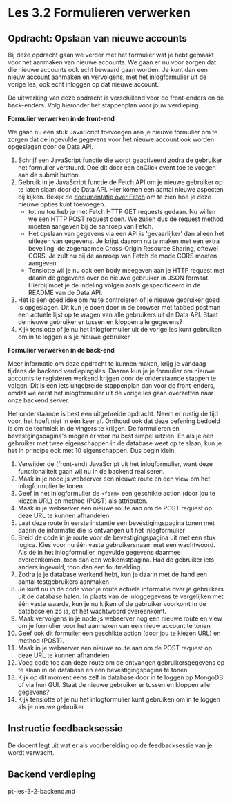 # Les 3.2 Formulieren verwerken

## Opdracht: Opslaan van nieuwe accounts

Bij deze opdracht gaan we verder met het formulier wat je hebt gemaakt voor het aanmaken van nieuwe accounts. We gaan er nu voor zorgen dat die nieuwe accounts ook echt bewaard gaan worden. Je kunt dan een nieuw account aanmaken en vervolgens, met het inlogformulier uit de vorige les, ook echt inloggen op dat nieuwe account.

De uitwerking van deze opdracht is verschillend voor de front-enders en de back-enders. Volg hieronder het stappenplan voor jouw verdieping.

**Formulier verwerken in de front-end**

We gaan nu een stuk JavaScript toevoegen aan je nieuwe formulier om te zorgen dat de ingevulde gegevens voor het nieuwe account ook worden opgeslagen door de Data API. 

1. Schrijf een JavaScript functie die wordt geactiveerd zodra de gebruiker het formulier verstuurd. Doe dit door een onClick event toe te voegen aan de submit button.
2. Gebruik in je JavaScript functie de Fetch API om je nieuwe gebruiker op te laten slaan door de Data API. Hier komen een aantal nieuwe aspecten bij kijken. Bekijk de [documentatie over Fetch](https://developer.mozilla.org/en-US/docs/Web/API/fetch) om te zien hoe je deze nieuwe opties kunt toevoegen.
     * tot nu toe heb je met Fetch HTTP GET requests gedaan. Nu willen we een HTTP POST request doen. We zullen dus de request method moeten aangeven bij de aanroep van Fetch.
     * Het opslaan van gegevens via een API is 'gevaarlijker' dan alleen het uitlezen van gegevens. Je krijgt daarom nu te maken met een extra beveiling, de zogenaamde Cross-Origin Resource Sharing, oftewel CORS. Je zult nu bij de aanroep van Fetch de mode CORS moeten aangeven.
     * Tenslotte wil je nu ook een body meegeven aan je HTTP request met daarin de gegevens over de nieuwe gebruiker in JSON formaat. Hierbij moet je de indeling volgen zoals gespecificeerd in de README van de Data API.
3. Het is een goed idee om nu te controleren of je nieuwe gebruiker goed is opgeslagen. Dit kun je doen door in de browser met tabbed postman een actuele lijst op te vragen van alle gebruikers uit de Data API. Staat de nieuwe gebruiker er tussen en kloppen alle gegevens?
4. Kijk tenslotte of je nu het inlogformulier uit de vorige les kunt gebruiken om in te loggen als je nieuwe gebruiker

**Formulier verwerken in de back-end**

Meer informatie om deze opdracht te kunnen maken, krijg je vandaag tijdens de backend verdiepingsles. Daarna kun je je formulier om nieuwe accounts te registeren werkend krijgen door de onderstaande stappen te volgen. Dit is een iets uitgebreide stappenplan dan voor de front-enders, omdat we eerst het inlogformulier uit de vorige les gaan overzetten naar onze backend server.

Het onderstaande is best een uitgebreide opdracht. Neem er rustig de tijd voor, het hoeft niet in één keer af. Onthoud ook dat deze oefening bedoeld is om de techniek in de vingers te krijgen. De formulieren en bevestgingspagina's mogen er voor nu best simpel uitzien. En als je een gebruiker met twee eigenschappen in de database weet op te slaan, kun je het in principe ook met 10 eigenschappen. Dus begin klein.

1. Verwijder de (front-end) JavaScript uit het inlogformulier, want deze functionaliteit gaan wij nu in de backend realiseren.
2. Maak in je node.js webserver een nieuwe route en een view om het inlogformulier te tonen
3. Geef in het inlogformulier de ```<form>``` een geschikte action (door jou te kiezen URL) en method (POST) als attributen.
4. Maak in je webserver een nieuwe route aan om de POST request op deze URL te kunnen afhandelen
5. Laat deze route in eerste instantie een bevestigingspagina tonen met daarin de informatie die is ontvangen uit het inlogformulier
6. Breid de code in je route voor de bevestigingspagina uit met een stuk logica. Kies voor nu één vaste gebruikersnaam met een wachtwoord. Als de in het inlogformulier ingevulde gegevens daarmee overeenkomen, toon dan een welkomstpagina. Had de gebruiker iets anders ingevuld, toon dan een foutmelding.
7. Zodra je je database werkend hebt, kun je daarin met de hand een aantal testgebruikers aanmaken.
8. Je kunt nu in de code voor je route actuele informatie over je gebruikers uit de database halen. In plaats van de inloggegevens te vergelijken met één vaste waarde, kun je nu kijken of de gebruiker voorkomt in de database en zo ja, of het wachtwoord overeenkomt.
9. Maak vervolgens in je node.js webserver nog een nieuwe route en view om je formulier voor het aanmaken van een nieuw account te tonen
10. Geef ook dit formulier een geschikte action (door jou te kiezen URL) en method (POST).
11. Maak in je webserver een nieuwe route aan om de POST request op deze URL te kunnen afhandelen
12. Voeg code toe aan deze route om de ontvangen gebruikersgegevens op te slaan in de database en een bevestigingspagina te tonen
13. Kijk op dit moment eens zelf in database door in te loggen op MongoDB of via hun GUI. Staat de nieuwe gebruiker er tussen en kloppen alle gegevens?
14. Kijk tenslotte of je nu het inlogformulier kunt gebruiken om in te loggen als je nieuwe gebruiker


## Instructie feedbacksessie

De docent legt uit wat er als voorbereiding op de feedbacksessie van je wordt verwacht.

## Backend verdieping

pt-les-3-2-backend.md
